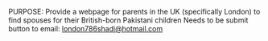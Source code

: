 PURPOSE: Provide a webpage for parents in the UK (specifically London) to find spouses for their British-born Pakistani children
Needs to be submit button to email: london786shadi@hotmail.com
